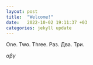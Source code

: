 ```yaml
---
layout: post
title:  "Welcome!"
date:   2022-10-02 19:11:37 +03
categories: jekyll update
---
```


One. Two. Three. Раз. Два. Три.

$\alpha \beta \gamma$